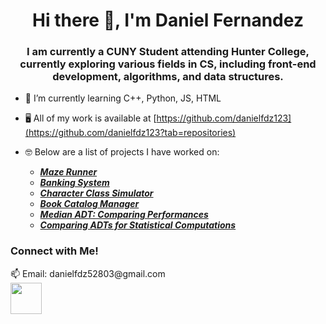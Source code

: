 <h1 align = "center" > Hi there 👋, I'm Daniel Fernandez </h1>
<h3 align = "center" > I am currently a CUNY Student attending Hunter College, currently exploring various fields in CS, including front-end development, algorithms, and data structures. </h3>

- 🌱 I’m currently learning C++, Python, JS, HTML
- 🖥️ All of my work is available at [https://github.com/danielfdz123](https://github.com/danielfdz123?tab=repositories)

- 🤓 Below are a list of projects I have worked on:
    - <b> <i> <a href="https://github.com/danielfdz123/CSCI_135/tree/main/Project1"> Maze Runner </a> </i> </b>
    - <b> <i> <a href="https://github.com/danielfdz123/CSCI_135/tree/main/Project2"> Banking System </a> </i> </b>
    - <b> <i> <a href="https://github.com/danielfdz123/CSCI_235/tree/main"> Character Class Simulator </a> </i> </b>
    - <b> <i> <a href="https://github.com/danielfdz123/CSCI_335/tree/main/Project1"> Book Catalog Manager </a> </i> </b>
    - <b> <i> <a href="https://github.com/danielfdz123/CSCI_335/tree/main/Project2"> Median ADT: Comparing Performances </a> </i> </b>
    - <b> <i> <a href="https://github.com/danielfdz123/CSCI_335/tree/main/Project3"> Comparing ADTs for Statistical Computations </a> </i> </b>
    
<h3> Connect with Me! </h3>
📫 Email: danielfdz52803@gmail.com <br>
<a href= "https://www.linkedin.com/in/danielfdz123/" >
<img src="https://static.vecteezy.com/system/resources/previews/023/986/926/non_2x/linkedin-logo-linkedin-logo-transparent-linkedin-icon-transparent-free-free-png.png" height="50" width="50" /></a>

<!--
**danielfdz123/danielfdz123** is a ✨ _special_ ✨ repository because its `README.md` (this file) appears on your GitHub profile.

Here are some ideas to get you started:

- 🔭 I’m currently working on ...
- 🌱 I’m currently learning ...
- 👯 I’m looking to collaborate on ...
- 🤔 I’m looking for help with ...
- 💬 Ask me about ...

- 😄 Pronouns: ...
- ⚡ Fun fact: ...
-->
